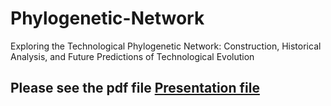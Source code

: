 # Phylogenetic-Network
Exploring the Technological Phylogenetic Network:  Construction, Historical Analysis, and Future Predictions of Technological  Evolution  
## Please see the pdf file <a href='Dissertation_presentation_heyouwei.pdf'> Presentation file </a>  


